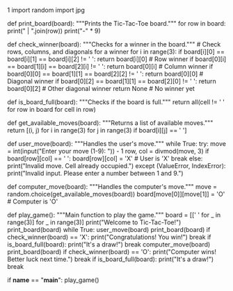 1
import random
import jpg

def print_board(board):
    """Prints the Tic-Tac-Toe board."""
    for row in board:
        print(" | ".join(row))
        print("-" * 9)

def check_winner(board):
    """Checks for a winner in the board."""
    # Check rows, columns, and diagonals for a winner
    for i in range(3):
        if board[i][0] == board[i][1] == board[i][2] != ' ':
            return board[i][0]  # Row winner
        if board[0][i] == board[1][i] == board[2][i] != ' ':
            return board[0][i]  # Column winner
    if board[0][0] == board[1][1] == board[2][2] != ' ':
        return board[0][0]  # Diagonal winner
    if board[0][2] == board[1][1] == board[2][0] != ' ':
        return board[0][2]  # Other diagonal winner
    return None  # No winner yet

def is_board_full(board):
    """Checks if the board is full."""
    return all(cell != ' ' for row in board for cell in row)

def get_available_moves(board):
    """Returns a list of available moves."""
    return [(i, j) for i in range(3) for j in range(3) if board[i][j] == ' ']

def user_move(board):
    """Handles the user's move."""
    while True:
        try:
            move = int(input("Enter your move (1-9): ")) - 1
            row, col = divmod(move, 3)
            if board[row][col] == ' ':
                board[row][col] = 'X'  # User is 'X'
                break
            else:
                print("Invalid move. Cell already occupied.")
        except (ValueError, IndexError):
            print("Invalid input. Please enter a number between 1 and 9.")

def computer_move(board):
    """Handles the computer's move."""
    move = random.choice(get_available_moves(board))
    board[move[0]][move[1]] = 'O'  # Computer is 'O'

def play_game():
    """Main function to play the game."""
    board = [[' ' for _ in range(3)] for _ in range(3)]
    print("Welcome to Tic-Tac-Toe!")
    print_board(board)
    while True:
        user_move(board)
        print_board(board)
        if check_winner(board) == 'X':
            print("Congratulations! You win!")
            break
        if is_board_full(board):
            print("It's a draw!")
            break
        computer_move(board)
        print_board(board)
        if check_winner(board) == 'O':
            print("Computer wins! Better luck next time.")
            break
        if is_board_full(board):
            print("It's a draw!")
            break

if __name__ == "__main__":
    play_game()
